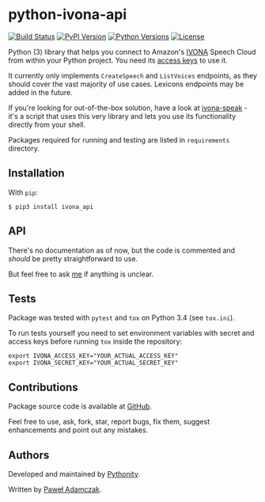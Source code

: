 # python-ivona-api
[![Build Status](https://img.shields.io/travis/Pythonity/python-ivona-api.svg)][ivona api github]
[![PyPI Version](https://img.shields.io/pypi/v/ivona_api.svg)][ivona api pypi]
[![Python Versions](https://img.shields.io/pypi/pyversions/ivona_api.svg)][ivona api pypi]
[![License](https://img.shields.io/github/license/Pythonity/icon-font-to-png.svg)][license]

Python (3) library that helps you connect to Amazon's [IVONA][ivona]
Speech Cloud from within your Python project. You need its
[access keys][ivona keys] to use it.

It currently only implements `CreateSpeech` and `ListVoices` endpoints,
as they should cover the vast majority of use cases. Lexicons endpoints
may be added in the future.

If you're looking for out-of-the-box solution, have a look at 
[ivona-speak][ivona speak github] - it's a script that uses this very
library and lets you use its functionality directly from your shell.

Packages required for running and testing are listed in `requirements`
directory.

## Installation
With `pip`:
```
$ pip3 install ivona_api
```

## API
There's no documentation as of now, but the code is commented and
*should* be pretty straightforward to use.

But feel free to ask [me](mailto:pawel.adamczak@sidnet.info) if anything
is unclear.

## Tests
Package was tested with `pytest` and `tox` on Python 3.4
(see `tox.ini`).

To run tests yourself you need to set environment variables with secret
and access keys before running `tox` inside the repository:
```shell
export IVONA_ACCESS_KEY="YOUR_ACTUAL_ACCESS_KEY"
export IVONA_SECRET_KEY="YOUR_ACTUAL_SECRET_KEY"
```

## Contributions
Package source code is available at [GitHub][ivona api github].

Feel free to use, ask, fork, star, report bugs, fix them, suggest 
enhancements and point out any mistakes.

## Authors
Developed and maintained by [Pythonity][pythonity].

Written by [Paweł Adamczak][pawelad].

[ivona api github]: https://github.com/Pythonity/python-ivona-api
[ivona api pypi]: https://pypi.python.org/pypi/ivona_api
[license]: https://github.com/Pythonity/python-ivona-api/blob/master/LICENSE
[ivona]: https://www.ivona.com/
[ivona keys]: http://developer.ivona.com/en/speechcloud/introduction.html#Credentials
[ivona speak github]: https://github.com/Pythonity/ivona-speak
[pythonity]: http://pythonity.com/
[pawelad]: https://github.com/pawelad